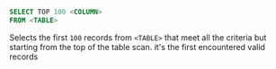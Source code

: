 

```sql
SELECT TOP 100 <COLUMN>
FROM <TABLE>
```

Selects the first `100` records from `<TABLE>` that meet all the criteria but starting from the top of the table scan. it's the first encountered valid records
